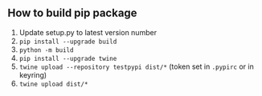## How to build pip package

1. Update setup.py to latest version number
2. `pip install --upgrade build`
3. `python -m build`
4. `pip install --upgrade twine`
5. `twine upload --repository testpypi dist/*` (token set in `.pypirc` or in keyring)
6. `twine upload dist/*`
